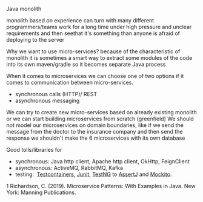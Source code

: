 
Java monolith 

monolith based on experience can turn with many different programmers/teams work for a long time under high pressure and unclear requirements and then seethat it's something than anyone is afraid of deploying to the server

Why we want to use micro-services?
because of the characteristic of monolith it is sometimes a smart way to extract some modules of the code into its own maven/gradle so it becomes separate Java process

When it comes to microservices we can choose one of two options if it comes to communication between micro-services.
- synchronous calls (HTTP)/ REST
- asynchronous messaging

We can try to create new micro-services based on already existing monolith or we can start building microservices from scratch (greenfield)
We should not model our microservices on domain boundaries, like if we send the message from the doctor to the insurance company and then send the response we shouldn't make the 6 microservices with its own database 

Good tolls/libraries for 
- synchronous: Java http client, Apache http client, OkHttp, FeignClient
- asynchronous: ActiveMQ, RabbitMQ, Kafka
- testing:  [Testcontainers](https://www.testcontainers.org/),  [Junit](https://junit.org/junit5/), [TestNG](https://testng.org/doc/) to [AssertJ](https://joel-costigliola.github.io/assertj/) and [Mockito](https://site.mockito.org/).


1 Richardson, C. (2019). Microservice Patterns: With Examples in Java. New York: Manning Publications.
